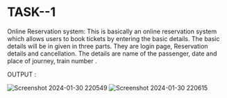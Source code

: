 # TASK--1
Online Reservation system:
This is basically an online reservation system which allows users to book tickets by entering the basic details. The basic details will be in given in three parts. They are login page, Reservation details and cancellation.
The details are name of the passenger, date and place of journey, train number .

OUTPUT :


![Screenshot 2024-01-30 220549](https://github.com/NEELA1811/TASK--1/assets/157453205/9a5eb270-69be-41e8-9260-596bd3a258c4)
![Screenshot 2024-01-30 220615](https://github.com/NEELA1811/TASK--1/assets/157453205/52872179-e7ec-4ec6-b1bc-a0b91f766372)

